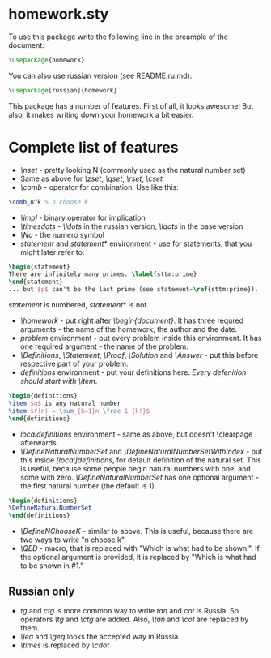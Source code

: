 # homework.sty

To use this package write the following line in the preample of the document:
```tex
\usepackage{homework}
```
You can also use russian version (see README.ru.md):
```tex
\usepackage[russian]{homework}
```
This package has a number of features. First of all, it looks awesome!
But also, it makes writing down your homework a bit easier.

# Complete list of features

* *\nset* - pretty looking N (commonly used as the natural number set)
* Same as above for *\zset*, *\qset*, *\rset*, *\cset*
* *\comb* - operator for combination. Use like this:
```tex
\comb_n^k % n choose k
```
* *\impl* - binary operator for implication
* *\timesdots* - *\ldots* in the russian version, *\ldots* in the base version
* *\No* - the numero symbol
* *statement* and *statement*\* environment - use for statements, that you might later refer to:
```tex
\begin{statement}
There are infinitely many primes. \label{sttm:prime}
\end{statement}
... but $p$ can't be the last prime (see statement~\ref{sttm:prime}).
```
*statement* is numbered, *statement*\* is not.
* *\homework* - put right after *\begin{document}*. It has three requred arguments - the name of the homework, the author and the date.
* *problem* environment - put every problem inside this environment. It has one required argument - the name of the problem.
* *\Definitions*, *\Statement*, *\Proof*, *\Solution* and *\Answer* - put this before respective part of your problem.
* *definitions* environment - put your definitions here. *Every defenition should start with \item*.
```tex
\begin{definitions}
\item $n$ is any natural number
\item $f(n) = \sum_{k=1}n \frac 1 {k!}$
\end{definitions}
```
* *localdefinitions* environment - same as above, but doesn't \clearpage afterwards.
* *\DefineNaturalNumberSet* and *\DefineNaturalNumberSetWithIndex* - put this inside *[local]definitions*, for default definition of the natural set.
This is useful, because some people begin natural numbers with one, and some with zero. *\DefineNaturalNumberSet* has one optional argument - 
the first natural number (the default is 1).
```tex
\begin{definitions}
\DefineNaturalNumberSet
\end{definitions}
```
* *\DefineNChooseK* - similar to above. This is useful, because there are two ways to write "n choose k".
* *\QED* - macro, that is replaced with "Which is what had to be shown.". If the optional argument is
provided, it is replaced by "Which is what had to be shown in #1."
## Russian only
* *tg* and *ctg* is more common way to write *tan* and *cot* is Russia. So operators *\tg* and *\ctg* are added.
Also, *\tan* and *\cot* are replaced by them.
* *\leq* and *\geq* looks the accepted way in Russia.
* *\times* is replaced by *\cdot*
